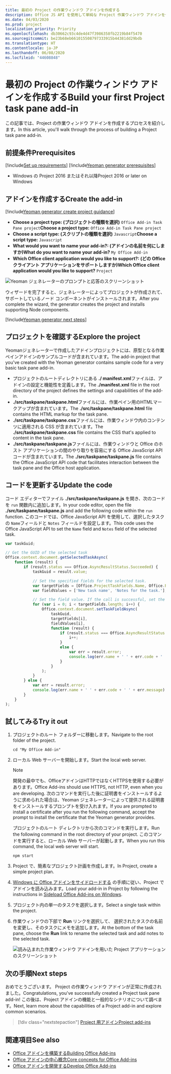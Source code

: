 ```yaml
---
title: 最初の Project の作業ウィンドウ アドインを作成する
description: Office JS API を使用して単純な Project 作業ウィンドウ アドインを作成する方法について説明します。
ms.date: 04/03/2020
ms.prod: project
localization_priority: Priority
ms.openlocfilehash: db30662c93c4de4d47f3986358fb2219b84f5470
ms.sourcegitcommit: be23b68eb661015508797333915b44381dd29bdb
ms.translationtype: HT
ms.contentlocale: ja-JP
ms.lasthandoff: 06/08/2020
ms.locfileid: "44608848"
---
```

# <a name="build-your-first-project-task-pane-add-in"></a><span data-ttu-id="eff0d-103">最初の Project の作業ウィンドウ アドインを作成する</span><span class="sxs-lookup"><span data-stu-id="eff0d-103">Build your first Project task pane add-in</span></span>

<span data-ttu-id="eff0d-104">この記事では、Project の作業ウィンドウ アドインを作成するプロセスを紹介します。</span><span class="sxs-lookup"><span data-stu-id="eff0d-104">In this article, you'll walk through the process of building a Project task pane add-in.</span></span>

## <a name="prerequisites"></a><span data-ttu-id="eff0d-105">前提条件</span><span class="sxs-lookup"><span data-stu-id="eff0d-105">Prerequisites</span></span>

[!include[Set up requirements](../includes/set-up-dev-environment-beforehand.md)]
[!include[Yeoman generator prerequisites](../includes/quickstart-yo-prerequisites.md)]

- <span data-ttu-id="eff0d-106">Windows の Project 2016 またはそれ以降</span><span class="sxs-lookup"><span data-stu-id="eff0d-106">Project 2016 or later on Windows</span></span>

## <a name="create-the-add-in"></a><span data-ttu-id="eff0d-107">アドインを作成する</span><span class="sxs-lookup"><span data-stu-id="eff0d-107">Create the add-in</span></span>

[!include[Yeoman generator create project guidance](../includes/yo-office-command-guidance.md)]

- <span data-ttu-id="eff0d-108">**Choose a project type: (プロジェクトの種類を選択)** `Office Add-in Task Pane project`</span><span class="sxs-lookup"><span data-stu-id="eff0d-108">**Choose a project type:** `Office Add-in Task Pane project`</span></span>
- <span data-ttu-id="eff0d-109">**Choose a script type: (スクリプトの種類を選択)** `Javascript`</span><span class="sxs-lookup"><span data-stu-id="eff0d-109">**Choose a script type:** `Javascript`</span></span>
- <span data-ttu-id="eff0d-110">**What would you want to name your add-in?: (アドインの名前を何にしますか)**</span><span class="sxs-lookup"><span data-stu-id="eff0d-110">**What do you want to name your add-in?**</span></span> `My Office Add-in`
- <span data-ttu-id="eff0d-111">**Which Office client application would you like to support?: (どの Office クライアント アプリケーションをサポートしますか)**</span><span class="sxs-lookup"><span data-stu-id="eff0d-111">**Which Office client application would you like to support?**</span></span> `Project`

![Yeoman ジェネレーターのプロンプトと応答のスクリーンショット](../images/yo-office-project.png)

<span data-ttu-id="eff0d-113">ウィザードを完了すると、ジェネレーターによってプロジェクトが作成されて、サポートしているノード コンポーネントがインストールされます。</span><span class="sxs-lookup"><span data-stu-id="eff0d-113">After you complete the wizard, the generator creates the project and installs supporting Node components.</span></span>

[!include[Yeoman generator next steps](../includes/yo-office-next-steps.md)]

## <a name="explore-the-project"></a><span data-ttu-id="eff0d-114">プロジェクトを確認する</span><span class="sxs-lookup"><span data-stu-id="eff0d-114">Explore the project</span></span>

<span data-ttu-id="eff0d-115">Yeomanジェネレーターで作成したアドインプロジェクトには、原型となる作業ペインアドインのサンプルコードが含まれています。</span><span class="sxs-lookup"><span data-stu-id="eff0d-115">The add-in project that you've created with the Yeoman generator contains sample code for a very basic task pane add-in.</span></span> 

- <span data-ttu-id="eff0d-116">プロジェクトのルートディレクトリにある **./ manifest.xml**ファイルは、アドインの設定と機能性を定義します。</span><span class="sxs-lookup"><span data-stu-id="eff0d-116">The **./manifest.xml** file in the root directory of the project defines the settings and capabilities of the add-in.</span></span>
- <span data-ttu-id="eff0d-117">**./src/taskpane/taskpane.html**ファイルには、作業ペイン用のHTMLマークアップが含まれています。</span><span class="sxs-lookup"><span data-stu-id="eff0d-117">The **./src/taskpane/taskpane.html** file contains the HTML markup for the task pane.</span></span>
- <span data-ttu-id="eff0d-118">**./src/taskpane/taskpane.css**ファイルには、作業ウィンドウ内のコンテンツに適用される CSS が含まれています。</span><span class="sxs-lookup"><span data-stu-id="eff0d-118">The **./src/taskpane/taskpane.css** file contains the CSS that's applied to content in the task pane.</span></span>
- <span data-ttu-id="eff0d-119">**./src/taskpane/taskpane.js**ファイルには、作業ウィンドウと Office のホスト アプリケーションの間のやり取りを容易にする Office JavaScript API コードが含まれています。</span><span class="sxs-lookup"><span data-stu-id="eff0d-119">The **./src/taskpane/taskpane.js** file contains the Office JavaScript API code that facilitates interaction between the task pane and the Office host application.</span></span>

## <a name="update-the-code"></a><span data-ttu-id="eff0d-120">コードを更新する</span><span class="sxs-lookup"><span data-stu-id="eff0d-120">Update the code</span></span>

<span data-ttu-id="eff0d-121">コード エディターでファイル **./src/taskpane/taskpane.js** を開き、次のコードを `run` 関数内に追加します。</span><span class="sxs-lookup"><span data-stu-id="eff0d-121">In your code editor, open the file **./src/taskpane/taskpane.js** and add the following code within the `run` function.</span></span> <span data-ttu-id="eff0d-122">このコードでは、Office JavaScript API を使用して、選択したタスクの `Name`フィールドと `Notes` フィールドを設定します。</span><span class="sxs-lookup"><span data-stu-id="eff0d-122">This code uses the Office JavaScript API to set the `Name` field and `Notes` field of the selected task.</span></span>

```js
var taskGuid;

// Get the GUID of the selected task
Office.context.document.getSelectedTaskAsync(
    function (result) {
        if (result.status === Office.AsyncResultStatus.Succeeded) {
            taskGuid = result.value;

            // Set the specified fields for the selected task.
            var targetFields = [Office.ProjectTaskFields.Name, Office.ProjectTaskFields.Notes];
            var fieldValues = ['New task name', 'Notes for the task.'];

            // Set the field value. If the call is successful, set the next field.
            for (var i = 0; i < targetFields.length; i++) {
                Office.context.document.setTaskFieldAsync(
                    taskGuid,
                    targetFields[i],
                    fieldValues[i],
                    function (result) {
                        if (result.status === Office.AsyncResultStatus.Succeeded) {
                            i++;
                        }
                        else {
                            var err = result.error;
                            console.log(err.name + ' ' + err.code + ' ' + err.message);
                        }
                    }
                );
            }
        } else {
            var err = result.error;
            console.log(err.name + ' ' + err.code + ' ' + err.message);
        }
    }
);
```

## <a name="try-it-out"></a><span data-ttu-id="eff0d-123">試してみる</span><span class="sxs-lookup"><span data-stu-id="eff0d-123">Try it out</span></span>

1. <span data-ttu-id="eff0d-124">プロジェクトのルート フォルダーに移動します。</span><span class="sxs-lookup"><span data-stu-id="eff0d-124">Navigate to the root folder of the project.</span></span>

    ```command&nbsp;line
    cd "My Office Add-in"
    ```

2. <span data-ttu-id="eff0d-125">ローカル Web サーバーを開始します。</span><span class="sxs-lookup"><span data-stu-id="eff0d-125">Start the local web server.</span></span>

    > [!NOTE]
    > <span data-ttu-id="eff0d-126">開発の最中でも、OfficeアドインはHTTPではなくHTTPSを使用する必要があります。</span><span class="sxs-lookup"><span data-stu-id="eff0d-126">Office Add-ins should use HTTPS, not HTTP, even when you are developing.</span></span> <span data-ttu-id="eff0d-127">次のコマンドを実行した後に証明書をインストールするように求められた場合は、Yeoman ジェネレーターによって提供される証明書をインストールするプロンプトを受け入れます。</span><span class="sxs-lookup"><span data-stu-id="eff0d-127">If you are prompted to install a certificate after you run the following command, accept the prompt to install the certificate that the Yeoman generator provides.</span></span>

    <span data-ttu-id="eff0d-128">プロジェクトのルート ディレクトリから次のコマンドを実行します。</span><span class="sxs-lookup"><span data-stu-id="eff0d-128">Run the following command in the root directory of your project.</span></span> <span data-ttu-id="eff0d-129">このコマンドを実行すると、ローカル Web サーバーが起動します。</span><span class="sxs-lookup"><span data-stu-id="eff0d-129">When you run this command, the local web server will start.</span></span>

    ```command&nbsp;line
    npm start
    ```

3. <span data-ttu-id="eff0d-130">Project で、簡素なプロジェクト計画を作成します。</span><span class="sxs-lookup"><span data-stu-id="eff0d-130">In Project, create a simple project plan.</span></span>

4. <span data-ttu-id="eff0d-131">[Windows に Office アドインをサイドロードする](../testing/create-a-network-shared-folder-catalog-for-task-pane-and-content-add-ins.md) の手順に従い、Project でアドインを読み込みます。</span><span class="sxs-lookup"><span data-stu-id="eff0d-131">Load your add-in in Project by following the instructions in [Sideload Office Add-ins on Windows](../testing/create-a-network-shared-folder-catalog-for-task-pane-and-content-add-ins.md).</span></span>

5. <span data-ttu-id="eff0d-132">プロジェクト内の単一のタスクを選択します。</span><span class="sxs-lookup"><span data-stu-id="eff0d-132">Select a single task within the project.</span></span>

6. <span data-ttu-id="eff0d-133">作業ウィンドウの下部で **Run** リンクを選択して、 選択されたタスクの名前を変更し、そのタスクにメモを追加します。</span><span class="sxs-lookup"><span data-stu-id="eff0d-133">At the bottom of the task pane, choose the **Run** link to rename the selected task and add notes to the selected task.</span></span>

    ![読み込まれた作業ウィンドウ アドインを用いた Project アプリケーションのスクリーンショット](../images/project-quickstart-addin-1.png)

## <a name="next-steps"></a><span data-ttu-id="eff0d-135">次の手順</span><span class="sxs-lookup"><span data-stu-id="eff0d-135">Next steps</span></span>

<span data-ttu-id="eff0d-136">おめでとうございます。 Project の作業ウィンドウ アドインが正常に作成されました。</span><span class="sxs-lookup"><span data-stu-id="eff0d-136">Congratulations, you've successfully created a Project task pane add-in!</span></span> <span data-ttu-id="eff0d-137">この後は、Project アドインの機能と一般的なシナリオについて調べます。</span><span class="sxs-lookup"><span data-stu-id="eff0d-137">Next, learn more about the capabilities of a Project add-in and explore common scenarios.</span></span>

> [!div class="nextstepaction"]
> [<span data-ttu-id="eff0d-138">Project 用アドイン</span><span class="sxs-lookup"><span data-stu-id="eff0d-138">Project add-ins</span></span>](../project/project-add-ins.md)

## <a name="see-also"></a><span data-ttu-id="eff0d-139">関連項目</span><span class="sxs-lookup"><span data-stu-id="eff0d-139">See also</span></span>

- [<span data-ttu-id="eff0d-140">Office アドインを構築する</span><span class="sxs-lookup"><span data-stu-id="eff0d-140">Building Office Add-ins</span></span>](../overview/office-add-ins-fundamentals.md)
- [<span data-ttu-id="eff0d-141">Office アドインの中心概念</span><span class="sxs-lookup"><span data-stu-id="eff0d-141">Core concepts for Office Add-ins</span></span>](../overview/core-concepts-office-add-ins.md)
- [<span data-ttu-id="eff0d-142">Office アドインを開発する</span><span class="sxs-lookup"><span data-stu-id="eff0d-142">Develop Office Add-ins</span></span>](../develop/develop-overview.md)

